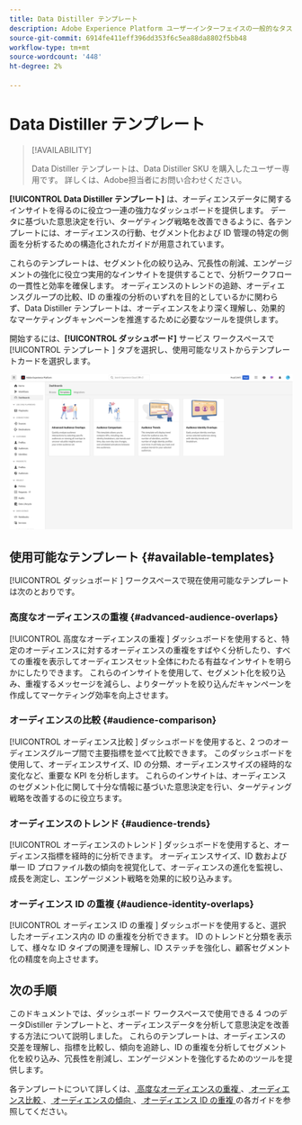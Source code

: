 ```yaml
---
title: Data Distiller テンプレート
description: Adobe Experience Platform ユーザーインターフェイスの一般的なタスクに対する構造化されたガイドを提供する Data Distiller テンプレートを使用して、一貫性と効率性を確保する方法について説明します。
source-git-commit: 6914fe411eff396dd353f6c5ea88da8802f5bb48
workflow-type: tm+mt
source-wordcount: '448'
ht-degree: 2%

---
```


# Data Distiller テンプレート

>[!AVAILABILITY]
>
>Data Distiller テンプレートは、Data Distiller SKU を購入したユーザー専用です。 詳しくは、Adobe担当者にお問い合わせください。

**[!UICONTROL Data Distiller テンプレート]** は、オーディエンスデータに関するインサイトを得るのに役立つ一連の強力なダッシュボードを提供します。 データに基づいた意思決定を行い、ターゲティング戦略を改善できるように、各テンプレートには、オーディエンスの行動、セグメント化および ID 管理の特定の側面を分析するための構造化されたガイドが用意されています。

これらのテンプレートは、セグメント化の絞り込み、冗長性の削減、エンゲージメントの強化に役立つ実用的なインサイトを提供することで、分析ワークフローの一貫性と効率を確保します。 オーディエンスのトレンドの追跡、オーディエンスグループの比較、ID の重複の分析のいずれを目的としているかに関わらず、Data Distiller テンプレートは、オーディエンスをより深く理解し、効果的なマーケティングキャンペーンを推進するために必要なツールを提供します。

開始するには、**[!UICONTROL ダッシュボード]** サービス ワークスペースで [!UICONTROL  テンプレート ] タブを選択し、使用可能なリストからテンプレートカードを選択します。

![ 「テンプレート」タブがハイライト表示されたダッシュボードサービスワークスペース。](../../images/sql-insights-query-pro-mode/templates/templates.png)

## 使用可能なテンプレート {#available-templates}

[!UICONTROL  ダッシュボード ] ワークスペースで現在使用可能なテンプレートは次のとおりです。

### 高度なオーディエンスの重複 {#advanced-audience-overlaps}

[!UICONTROL  高度なオーディエンスの重複 ] ダッシュボードを使用すると、特定のオーディエンスに対するオーディエンスの重複をすばやく分析したり、すべての重複を表示してオーディエンスセット全体にわたる有益なインサイトを明らかにしたりできます。 これらのインサイトを使用して、セグメント化を絞り込み、重複するメッセージを減らし、よりターゲットを絞り込んだキャンペーンを作成してマーケティング効率を向上させます。

### オーディエンスの比較 {#audience-comparison}

[!UICONTROL  オーディエンス比較 ] ダッシュボードを使用すると、2 つのオーディエンスグループ間で主要指標を並べて比較できます。 このダッシュボードを使用して、オーディエンスサイズ、ID の分類、オーディエンスサイズの経時的な変化など、重要な KPI を分析します。 これらのインサイトは、オーディエンスのセグメント化に関して十分な情報に基づいた意思決定を行い、ターゲティング戦略を改善するのに役立ちます。

### オーディエンスのトレンド {#audience-trends}

[!UICONTROL  オーディエンスのトレンド ] ダッシュボードを使用すると、オーディエンス指標を経時的に分析できます。 オーディエンスサイズ、ID 数および単一 ID プロファイル数の傾向を視覚化して、オーディエンスの進化を監視し、成長を測定し、エンゲージメント戦略を効果的に絞り込みます。

### オーディエンス ID の重複 {#audience-identity-overlaps}

[!UICONTROL  オーディエンス ID の重複 ] ダッシュボードを使用すると、選択したオーディエンス内の ID の重複を分析できます。 ID のトレンドと分類を表示して、様々な ID タイプの関連を理解し、ID ステッチを強化し、顧客セグメント化の精度を向上させます。

## 次の手順

このドキュメントでは、ダッシュボード ワークスペースで使用できる 4 つのデータDistiller テンプレートと、オーディエンスデータを分析して意思決定を改善する方法について説明しました。 これらのテンプレートは、オーディエンスの交差を理解し、指標を比較し、傾向を追跡し、ID の重複を分析してセグメント化を絞り込み、冗長性を削減し、エンゲージメントを強化するためのツールを提供します。

各テンプレートについて詳しくは、[ 高度なオーディエンスの重複 ](./overlaps.md)、[ オーディエンス比較 ](./comparison.md)、[ オーディエンスの傾向 ](./trends.md)、[ オーディエンス ID の重複 ](./identity-overlaps.md) の各ガイドを参照してください。
